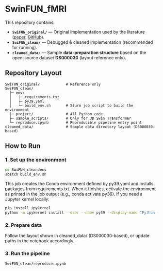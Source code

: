 # SwinFUN_fMRI

This repository contains:
- **`SwiFUN_original/`** — Original implementation used by the literature ([paper](https://direct.mit.edu/imag/article/doi/10.1162/imag_a_00440/126557/Predicting-task-related-brain-activity-from), [GitHub](https://github.com/Transconnectome/SwiFUN)).
- **`SwiFUN_clean/`** — Debugged & cleaned implementation (recommended for running).
- **`cleaned_data/`** — Sample **data-preparation structure** based on the open-source dataset **DS000030** (layout reference only).

## Repository Layout
```text
SwiFUN_original/            # Reference only
SwiFUN_clean/
  ├─ env/
  │   ├─ requirements.txt
  │   ├─ py39.yaml
  │   └─ build_env.sh       # Slurm job script to build the environment
  ├─ project/               # All Python code
  ├─ sample_scripts/        # Only for 3D Swin Transformer
  └─ reproduce.ipynb        # Reproducible pipeline entry point
cleaned_data/               # Sample data directory layout (DS000030-based)
```


## How to Run

### 1. Set up the environment
```bash
cd SwiFUN_clean/env
sbatch build_env.sh
```
This job creates the Conda environment defined by py39.yaml and installs packages from requirements.txt.
When it finishes, activate the environment as printed in the job output (e.g., conda activate py39).
If you need a Jupyter kernel locally:

```bash
pip install ipykernel
python -m ipykernel install --user --name py39 --display-name "Python (py39)"
```

### 2. Prepare data
Follow the layout shown in cleaned_data/ (DS000030-based), or update paths in the notebook accordingly.

### 3. Run the pipeline
```bash
SwiFUN_clean/reproduce.ipynb
```


